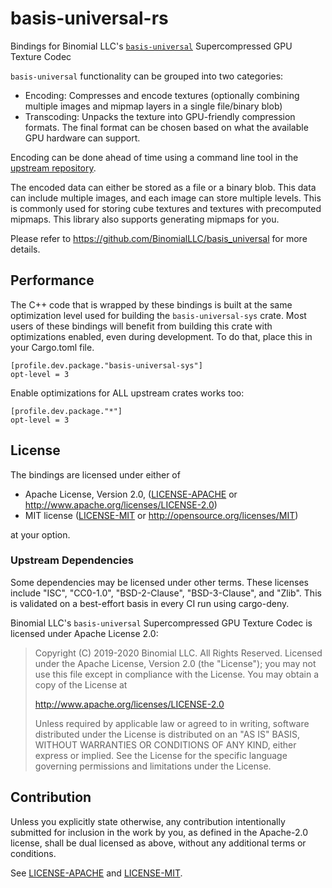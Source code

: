 # basis-universal-rs

Bindings for Binomial LLC's [`basis-universal`](https://github.com/BinomialLLC/basis_universal) Supercompressed GPU 
Texture Codec

`basis-universal` functionality can be grouped into two categories:
 * Encoding: Compresses and encode textures (optionally combining multiple images and mipmap layers in a single 
   file/binary blob)
 * Transcoding: Unpacks the texture into GPU-friendly compression formats. The final format can be chosen based on what
   the available GPU hardware can support.

Encoding can be done ahead of time using a command line tool in the [upstream repository](https://github.com/BinomialLLC/basis_universal).

The encoded data can either be stored as a file or a binary blob. This data can include multiple images, and each image 
can store multiple levels. This is commonly used for storing cube textures and textures with precomputed mipmaps. This
library also supports generating mipmaps for you.

Please refer to https://github.com/BinomialLLC/basis_universal for more details.

## Performance

The C++ code that is wrapped by these bindings is built at the same optimization level used for building the 
`basis-universal-sys` crate. Most users of these bindings will benefit from building this crate with optimizations
enabled, even during development. To do that, place this in your Cargo.toml file.

```
[profile.dev.package."basis-universal-sys"]
opt-level = 3
```

Enable optimizations for ALL upstream crates works too:

```
[profile.dev.package."*"]
opt-level = 3
```

## License

The bindings are licensed under either of

* Apache License, Version 2.0, ([LICENSE-APACHE](LICENSE-APACHE) or http://www.apache.org/licenses/LICENSE-2.0)
* MIT license ([LICENSE-MIT](LICENSE-MIT) or http://opensource.org/licenses/MIT)

at your option.

### Upstream Dependencies

Some dependencies may be licensed under other terms. These licenses include "ISC", "CC0-1.0", "BSD-2-Clause",
"BSD-3-Clause", and "Zlib". This is validated on a best-effort basis in every CI run using cargo-deny.

Binomial LLC's `basis-universal` Supercompressed GPU Texture Codec is licensed under Apache License 2.0:

> Copyright (C) 2019-2020 Binomial LLC. All Rights Reserved.
> Licensed under the Apache License, Version 2.0 (the "License");
> you may not use this file except in compliance with the License.
> You may obtain a copy of the License at
> 
> http://www.apache.org/licenses/LICENSE-2.0
> 
> Unless required by applicable law or agreed to in writing, software
> distributed under the License is distributed on an "AS IS" BASIS,
> WITHOUT WARRANTIES OR CONDITIONS OF ANY KIND, either express or implied.
> See the License for the specific language governing permissions and
> limitations under the License.

## Contribution

Unless you explicitly state otherwise, any contribution intentionally
submitted for inclusion in the work by you, as defined in the Apache-2.0
license, shall be dual licensed as above, without any additional terms or
conditions.

See [LICENSE-APACHE](LICENSE-APACHE) and [LICENSE-MIT](LICENSE-MIT).
